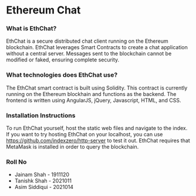 # Ethereum Chat

### What is EthChat?
EthChat is a secure distributed chat client running on the Ethereum blockchain. EthChat leverages Smart Contracts to create a chat application without a central server. Messages sent to the blockchain cannot be modified or faked, ensuring complete security.

### What technologies does EthChat use?
The EthChat smart contract is built using Solidity. This contract is currently running on the Ethereum blockhain and functions as the backend. The frontend is written using AngularJS, jQuery, Javascript, HTML, and CSS.

### Installation Instructions
To run EthChat yourself, host the static web files and navigate to the index. If you want to try hosting EthChat on your localhost, you can use https://github.com/indexzero/http-server to test it out. EthChat requires that MetaMask is installed in order to query the blockchain.

### Roll No
- Jainam Shah - 1911120
- Tanishk Shah - 2021011
- Asim Siddiqui - 2021014
